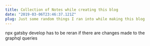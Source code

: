 ```yaml
---
title: Collection of Notes while creating this blog
date: "2019-03-06T23:46:37.121Z"
plug: Just some random things I ran into while making this blog
---
```


npx gatsby develop has to be reran if there are changes made to the graphql queries